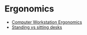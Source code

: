 # Ergonomics

* [Computer Workstation Ergonomics](https://blog.codinghorror.com/computer-workstation-ergonomics/)
* [Standing vs sitting desks](https://www.youtube.com/watch?v=yhkigA368mE&t=304s) 
